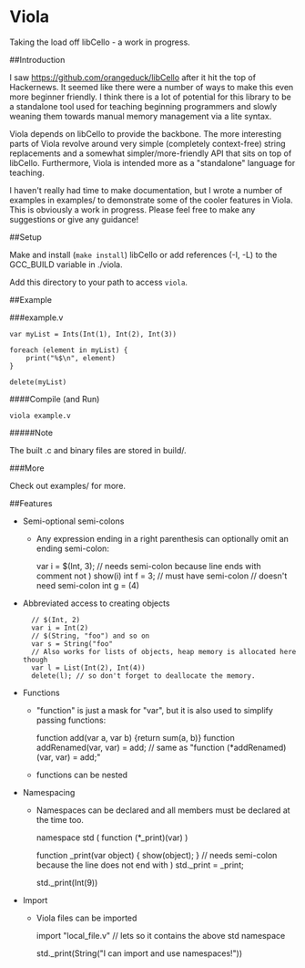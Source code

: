 Viola
=====

Taking the load off libCello - a work in progress.

##Introduction

I saw https://github.com/orangeduck/libCello after it hit the top of Hackernews. It seemed like there were a number of ways to make this even more beginner friendly. I think there is a lot of potential for this library to be a standalone tool used for teaching beginning programmers and slowly weaning them towards manual memory management via a lite syntax.

Viola depends on libCello to provide the backbone. The more interesting parts of Viola revolve around very simple (completely context-free) string replacements and a somewhat simpler/more-friendly API that sits on top of libCello. Furthermore, Viola is intended more as a "standalone" language for teaching.

I haven't really had time to make documentation, but I wrote a number of examples in examples/ to demonstrate some of the cooler features in Viola. This is obviously a work in progress. Please feel free to make any suggestions or give any guidance!

##Setup

Make and install (`make install`) libCello or add references (-I, -L) to the GCC_BUILD variable in ./viola.

Add this directory to your path to access `viola`.

##Example

###example.v

    var myList = Ints(Int(1), Int(2), Int(3))

    foreach (element in myList) {
        print("%$\n", element)
    }

    delete(myList)

####Compile (and Run)

    viola example.v

#####Note

The built .c and binary files are stored in build/.

###More

Check out examples/ for more.

##Features
* Semi-optional semi-colons
    * Any expression ending in a right parenthesis can optionally omit an ending semi-colon:

        var i = $(Int, 3); // needs semi-colon because line ends with comment not )
        show(i)
        int f = 3; // must have semi-colon
        // doesn't need semi-colon
        int g = (4)

* Abbreviated access to creating objects

        // $(Int, 2)
        var i = Int(2)
        // $(String, "foo") and so on
        var s = String("foo"
        // Also works for lists of objects, heap memory is allocated here though
        var l = List(Int(2), Int(4))
        delete(l); // so don't forget to deallocate the memory.

* Functions
    * "function" is just a mask for "var", but it is also used to simplify passing functions:

        function add(var a, var b) {return sum(a, b)}
        function addRenamed(var, var) = add; // same as "function (*addRenamed)(var, var) = add;"

    * functions can be nested
* Namespacing
    * Namespaces can be declared and all members must be declared at the time too.

        namespace std (
	    function (*_print)(var)
        )

        function _print(var object) { show(object); } // needs semi-colon because the line does not end with )
        std._print = _print;

        std._print(Int(9))

* Import
    * Viola files can be imported

        import "local_file.v" // lets so it contains the above std namespace

        std._print(String("I can import and use namespaces!"))
